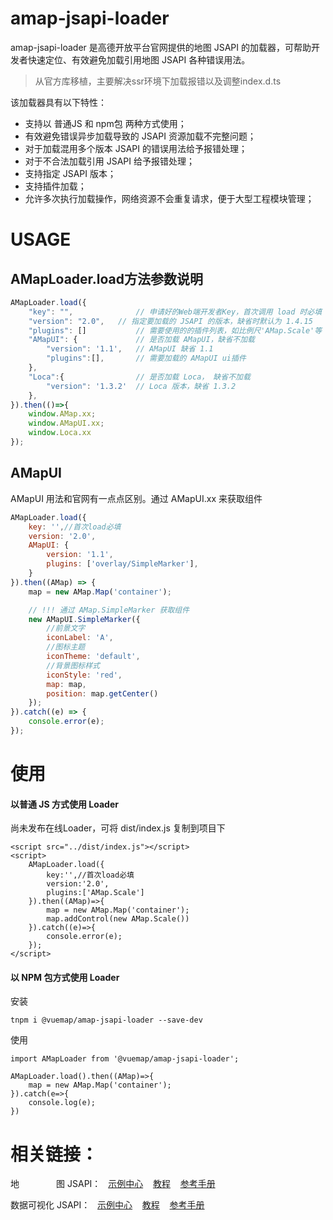 # amap-jsapi-loader
amap-jsapi-loader 是高德开放平台官网提供的地图 JSAPI 的加载器，可帮助开发者快速定位、有效避免加载引用地图 JSAPI 各种错误用法。

> 从官方库移植，主要解决ssr环境下加载报错以及调整index.d.ts


该加载器具有以下特性：
* 支持以 普通JS 和 npm包 两种方式使用；
* 有效避免错误异步加载导致的 JSAPI 资源加载不完整问题；
* 对于加载混用多个版本 JSAPI 的错误用法给予报错处理；
* 对于不合法加载引用 JSAPI 给予报错处理；
* 支持指定 JSAPI 版本；
* 支持插件加载；
* 允许多次执行加载操作，网络资源不会重复请求，便于大型工程模块管理；


# USAGE

## AMapLoader.load方法参数说明
```js
AMapLoader.load({
    "key": "",              // 申请好的Web端开发者Key，首次调用 load 时必填
    "version": "2.0",   // 指定要加载的 JSAPI 的版本，缺省时默认为 1.4.15
    "plugins": []           // 需要使用的的插件列表，如比例尺'AMap.Scale'等
    "AMapUI": {             // 是否加载 AMapUI，缺省不加载
        "version": '1.1',   // AMapUI 缺省 1.1
        "plugins":[],       // 需要加载的 AMapUI ui插件
    },
    "Loca":{                // 是否加载 Loca， 缺省不加载
        "version": '1.3.2'  // Loca 版本，缺省 1.3.2
    },
}).then(()=>{
    window.AMap.xx;
    window.AMapUI.xx;
    window.Loca.xx
});

```

## AMapUI

AMapUI 用法和官网有一点点区别。通过 AMapUI.xx 来获取组件
```js
AMapLoader.load({
    key: '',//首次load必填
    version: '2.0',
    AMapUI: {
        version: '1.1',
        plugins: ['overlay/SimpleMarker'],
    }
}).then((AMap) => {
    map = new AMap.Map('container');

    // !!! 通过 AMap.SimpleMarker 获取组件
    new AMapUI.SimpleMarker({
        //前景文字
        iconLabel: 'A',
        //图标主题
        iconTheme: 'default',
        //背景图标样式
        iconStyle: 'red',
        map: map,
        position: map.getCenter()
    });
}).catch((e) => {
    console.error(e);
});
```


# 使用
#### 以普通 JS 方式使用 Loader
尚未发布在线Loader，可将 dist/index.js 复制到项目下
```
<script src="../dist/index.js"></script>
<script>
    AMapLoader.load({
        key:'',//首次load必填
        version:'2.0',
        plugins:['AMap.Scale']
    }).then((AMap)=>{
        map = new AMap.Map('container');
        map.addControl(new AMap.Scale())
    }).catch((e)=>{
        console.error(e);
    });   
</script>
```
#### 以 NPM 包方式使用 Loader
安装
```
tnpm i @vuemap/amap-jsapi-loader --save-dev
```
使用
```
import AMapLoader from '@vuemap/amap-jsapi-loader';

AMapLoader.load().then((AMap)=>{
    map = new AMap.Map('container');
}).catch(e=>{
    console.log(e);
})

```

# 相关链接：
地&nbsp;&nbsp;&nbsp;&nbsp;&nbsp;&nbsp;&nbsp;&nbsp;&nbsp;&nbsp;&nbsp;&nbsp;&nbsp;&nbsp;&nbsp;图 JSAPI：  &nbsp;&nbsp;[示例中心](https://lbs.amap.com/demo-center/js-api)&nbsp;&nbsp;&nbsp;&nbsp;[教程](https://lbs.amap.com/api/javascript-api/summary)&nbsp;&nbsp;&nbsp;&nbsp;[参考手册](https://lbs.amap.com/api/javascript-api/reference/map)



数据可视化 JSAPI：  &nbsp;&nbsp;[示例中心](https://lbs.amap.com/demo-center/loca-api)&nbsp;&nbsp;&nbsp;&nbsp;[教程](https://lbs.amap.com/api/loca-api/prod_intro)&nbsp;&nbsp;&nbsp;&nbsp;[参考手册](https://lbs.amap.com/api/loca-api/guide/baselayer)


